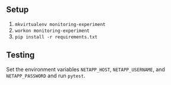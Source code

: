 ## Setup

1. `mkvirtualenv monitoring-experiment`
2. `workon monitoring-experiment`
3. `pip install -r requirements.txt`


## Testing

Set the environment variables `NETAPP_HOST`, `NETAPP_USERNAME`, and
`NETAPP_PASSWORD` and run `pytest`.
